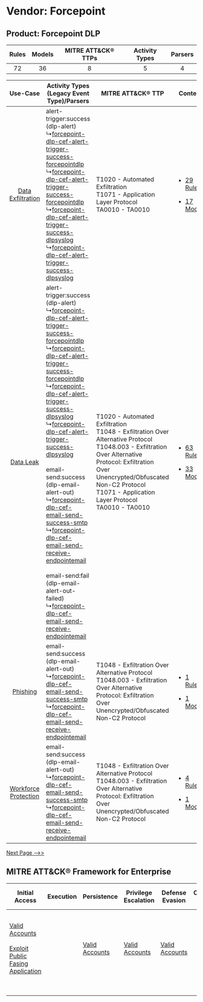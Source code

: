 Vendor: Forcepoint
==================
Product: Forcepoint DLP
-----------------------
| Rules | Models | MITRE ATT&CK® TTPs | Activity Types | Parsers |
|:-----:|:------:|:------------------:|:--------------:|:-------:|
|  72   |   36   |         8          |       5        |    4    |

|    Use-Case    | Activity Types (Legacy Event Type)/Parsers    | MITRE ATT&CK® TTP    | Content    |
|:----:| ---- | ---- | ---- |
|    [Data Exfiltration](../../../UseCases/uc_data_exfiltration.md)    |  alert-trigger:success (dlp-alert)<br> ↳[forcepoint-dlp-cef-alert-trigger-success-forcepointdlp](Ps/pC_forcepointdlpcefalerttriggersuccessforcepointdlp.md)<br> ↳[forcepoint-dlp-cef-alert-trigger-success-forcepointdlp](Ps/pC_forcepointdlpcefalerttriggersuccessforcepointdlp.md)<br> ↳[forcepoint-dlp-cef-alert-trigger-success-dlpsyslog](Ps/pC_forcepointdlpcefalerttriggersuccessdlpsyslog.md)<br> ↳[forcepoint-dlp-cef-alert-trigger-success-dlpsyslog](Ps/pC_forcepointdlpcefalerttriggersuccessdlpsyslog.md)<br>    | T1020 - Automated Exfiltration<br>T1071 - Application Layer Protocol<br>TA0010 - TA0010<br>    | [<ul><li>29 Rules</li></ul><ul><li>17 Models</li></ul>](RM/r_m_forcepoint_forcepoint_dlp_Data_Exfiltration.md)  |
|    [Data Leak](../../../UseCases/uc_data_leak.md)    |  alert-trigger:success (dlp-alert)<br> ↳[forcepoint-dlp-cef-alert-trigger-success-forcepointdlp](Ps/pC_forcepointdlpcefalerttriggersuccessforcepointdlp.md)<br> ↳[forcepoint-dlp-cef-alert-trigger-success-forcepointdlp](Ps/pC_forcepointdlpcefalerttriggersuccessforcepointdlp.md)<br> ↳[forcepoint-dlp-cef-alert-trigger-success-dlpsyslog](Ps/pC_forcepointdlpcefalerttriggersuccessdlpsyslog.md)<br> ↳[forcepoint-dlp-cef-alert-trigger-success-dlpsyslog](Ps/pC_forcepointdlpcefalerttriggersuccessdlpsyslog.md)<br><br> email-send:success (dlp-email-alert-out)<br> ↳[forcepoint-dlp-cef-email-send-success-smtp](Ps/pC_forcepointdlpcefemailsendsuccesssmtp.md)<br> ↳[forcepoint-dlp-cef-email-send-receive-endpointemail](Ps/pC_forcepointdlpcefemailsendreceiveendpointemail.md)<br><br> email-send:fail (dlp-email-alert-out-failed)<br> ↳[forcepoint-dlp-cef-email-send-receive-endpointemail](Ps/pC_forcepointdlpcefemailsendreceiveendpointemail.md)<br> | T1020 - Automated Exfiltration<br>T1048 - Exfiltration Over Alternative Protocol<br>T1048.003 - Exfiltration Over Alternative Protocol: Exfiltration Over Unencrypted/Obfuscated Non-C2 Protocol<br>T1071 - Application Layer Protocol<br>TA0010 - TA0010<br> | [<ul><li>63 Rules</li></ul><ul><li>33 Models</li></ul>](RM/r_m_forcepoint_forcepoint_dlp_Data_Leak.md)          |
|    [Phishing](../../../UseCases/uc_phishing.md)    |  email-send:success (dlp-email-alert-out)<br> ↳[forcepoint-dlp-cef-email-send-success-smtp](Ps/pC_forcepointdlpcefemailsendsuccesssmtp.md)<br> ↳[forcepoint-dlp-cef-email-send-receive-endpointemail](Ps/pC_forcepointdlpcefemailsendreceiveendpointemail.md)<br>    | T1048 - Exfiltration Over Alternative Protocol<br>T1048.003 - Exfiltration Over Alternative Protocol: Exfiltration Over Unencrypted/Obfuscated Non-C2 Protocol<br>    | [<ul><li>1 Rules</li></ul><ul><li>1 Models</li></ul>](RM/r_m_forcepoint_forcepoint_dlp_Phishing.md)    |
| [Workforce Protection](../../../UseCases/uc_workforce_protection.md) |  email-send:success (dlp-email-alert-out)<br> ↳[forcepoint-dlp-cef-email-send-success-smtp](Ps/pC_forcepointdlpcefemailsendsuccesssmtp.md)<br> ↳[forcepoint-dlp-cef-email-send-receive-endpointemail](Ps/pC_forcepointdlpcefemailsendreceiveendpointemail.md)<br>    | T1048 - Exfiltration Over Alternative Protocol<br>T1048.003 - Exfiltration Over Alternative Protocol: Exfiltration Over Unencrypted/Obfuscated Non-C2 Protocol<br>    | [<ul><li>4 Rules</li></ul><ul><li>1 Models</li></ul>](RM/r_m_forcepoint_forcepoint_dlp_Workforce_Protection.md) |
[Next Page -->>](2_ds_forcepoint_forcepoint_dlp.md)

MITRE ATT&CK® Framework for Enterprise
--------------------------------------
| Initial Access                                                                                                                                            | Execution | Persistence                                                         | Privilege Escalation                                                | Defense Evasion                                                     | Credential Access | Discovery | Lateral Movement | Collection | Command and Control                                                             | Exfiltration                                                                                                                                                                                                                                                                                                                    | Impact |
| --------------------------------------------------------------------------------------------------------------------------------------------------------- | --------- | ------------------------------------------------------------------- | ------------------------------------------------------------------- | ------------------------------------------------------------------- | ----------------- | --------- | ---------------- | ---------- | ------------------------------------------------------------------------------- | ------------------------------------------------------------------------------------------------------------------------------------------------------------------------------------------------------------------------------------------------------------------------------------------------------------------------------- | ------ |
| [Valid Accounts](https://attack.mitre.org/techniques/T1078)<br><br>[Exploit Public Fasing Application](https://attack.mitre.org/techniques/T1190)<br><br> |           | [Valid Accounts](https://attack.mitre.org/techniques/T1078)<br><br> | [Valid Accounts](https://attack.mitre.org/techniques/T1078)<br><br> | [Valid Accounts](https://attack.mitre.org/techniques/T1078)<br><br> |                   |           |                  |            | [Application Layer Protocol](https://attack.mitre.org/techniques/T1071)<br><br> | [Exfiltration Over Alternative Protocol](https://attack.mitre.org/techniques/T1048)<br><br>[Exfiltration Over Alternative Protocol: Exfiltration Over Unencrypted/Obfuscated Non-C2 Protocol](https://attack.mitre.org/techniques/T1048/003)<br><br>[Automated Exfiltration](https://attack.mitre.org/techniques/T1020)<br><br> |        |